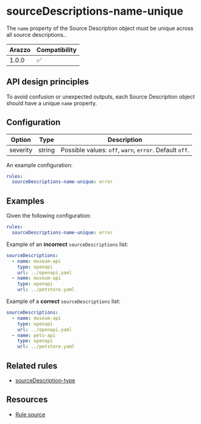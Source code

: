 # sourceDescriptions-name-unique

The `name` property of the Source Description object must be unique across all source descriptions..

| Arazzo | Compatibility |
| ------ | ------------- |
| 1.0.0  | ✅            |

## API design principles

To avoid confusion or unexpected outputs, each Source Description object should have a unique `name` property.

## Configuration

| Option   | Type   | Description                                             |
| -------- | ------ | ------------------------------------------------------- |
| severity | string | Possible values: `off`, `warn`, `error`. Default `off`. |

An example configuration:

```yaml
rules:
  sourceDescriptions-name-unique: error
```

## Examples

Given the following configuration:

```yaml
rules:
  sourceDescriptions-name-unique: error
```

Example of an **incorrect** `sourceDescriptions` list:

```yaml Incorrect example
sourceDescriptions:
  - name: museum-api
    type: openapi
    url: ../openapi.yaml
  - name: museum-api
    type: openapi
    url: ../petstore.yaml
```

Example of a **correct** `sourceDescriptions` list:

```yaml Correct example
sourceDescriptions:
  - name: museum-api
    type: openapi
    url: ../openapi.yaml
  - name: pets-api
    type: openapi
    url: ../petstore.yaml
```

## Related rules

- [sourceDescription-type](./sourceDescriptions-type.md)

## Resources

- [Rule source](https://github.com/Redocly/redocly-cli/blob/main/packages/core/src/rules/arazzo/sourceDescriptions-name-unique.ts)

